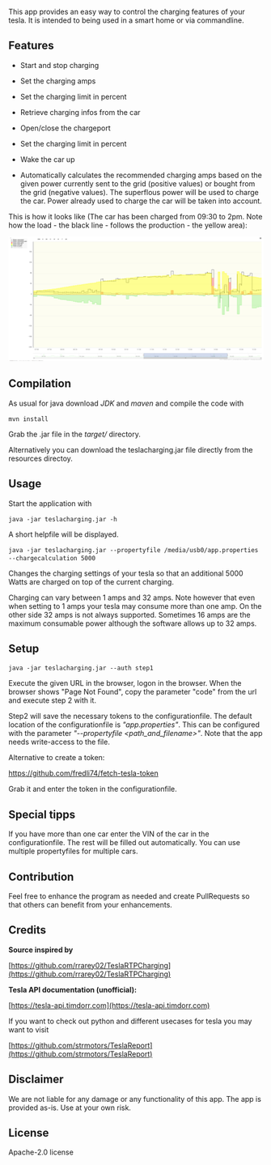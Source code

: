 This app provides an easy way to control the charging features of your tesla. It is intended to being used in a smart home or via commandline. 

## Features

 - Start and stop charging

 - Set the charging amps

 - Set the charging limit in percent

 - Retrieve charging infos from the car

 - Open/close the chargeport

 - Set the charging limit in percent

 - Wake the car up

 - Automatically calculates the recommended charging amps based on the given power currently sent to the grid (positive values) or bought from the grid (negative values). 
The superflous power will be used to charge the car. Power already used to charge the car will be taken into account. 

This is how it looks like (The car has been charged from 09:30 to 2pm. Note how the load - the black line - follows the production - the yellow area):

![Charging curve](resources/chargecurve.PNG)

## Compilation

As usual for java download *JDK* and *maven* and compile the code with

    mvn install
    
Grab the .jar file in the *target/* directory.

Alternatively you can download the teslacharging.jar file directly from the resources directoy. 

## Usage

Start the application with 

	java -jar teslacharging.jar -h
	
A short helpfile will be displayed. 

	java -jar teslacharging.jar --propertyfile /media/usb0/app.properties --chargecalculation 5000
	
Changes the charging settings of your tesla so that an additional 5000 Watts are charged on top of the current charging.

Charging can vary between 1 amps and 32 amps. Note however that even when setting to 1 amps your tesla may consume more than one amp. 
On the other side 32 amps is not always supported. Sometimes 16 amps are the maximum consumable power although the software allows up to 32 amps.

## Setup

	java -jar teslacharging.jar --auth step1

Execute the given URL in the browser, logon in the browser. When the browser shows "Page Not Found", copy the parameter "code" from the url and execute step 2 with it.

Step2 will save the necessary tokens to the configurationfile. The default location of the configurationfile is *"app.properties"*. 
This can be configured with the parameter *"--propertyfile <path_and_filename>"*. Note that the app needs write-access to the file.

Alternative to create a token:

https://github.com/fredli74/fetch-tesla-token

Grab it and enter the token in the configurationfile. 

## Special tipps

If you have more than one car enter the VIN of the car in the configurationfile. The rest will be filled out automatically.
You can use multiple propertyfiles for multiple cars.

## Contribution

Feel free to enhance the program as needed and create PullRequests so that others can benefit from your enhancements.

## Credits

**Source inspired by**

[https://github.com/rrarey02/TeslaRTPCharging](https://github.com/rrarey02/TeslaRTPCharging)

**Tesla API documentation (unofficial):**

[https://tesla-api.timdorr.com](https://tesla-api.timdorr.com)

If you want to check out python and different usecases for tesla you may want to visit

[https://github.com/strmotors/TeslaReport](https://github.com/strmotors/TeslaReport)


## Disclaimer

We are not liable for any damage or any functionality of this app. The app is provided as-is. Use at your own risk.

## License

Apache-2.0 license
